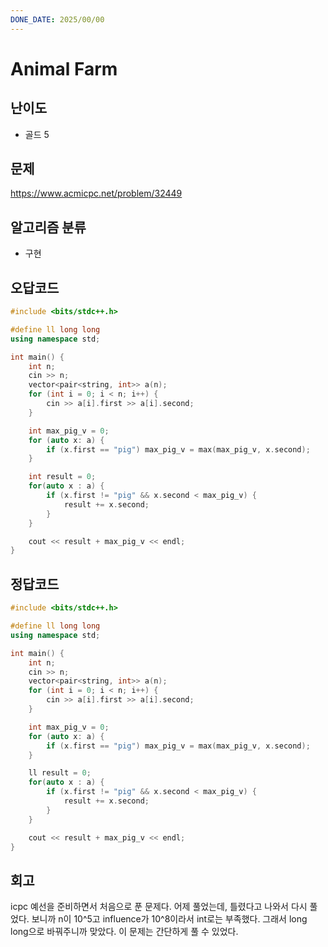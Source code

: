 ```yaml
---
DONE_DATE: 2025/00/00
---
```


# Animal Farm

## 난이도

- 골드 5

## 문제

https://www.acmicpc.net/problem/32449

## 알고리즘 분류

- 구현

## 오답코드

```c++
#include <bits/stdc++.h>

#define ll long long
using namespace std;

int main() {
    int n;
    cin >> n;
    vector<pair<string, int>> a(n);
    for (int i = 0; i < n; i++) {
        cin >> a[i].first >> a[i].second;
    }

    int max_pig_v = 0;
    for (auto x: a) {
        if (x.first == "pig") max_pig_v = max(max_pig_v, x.second);
    }

    int result = 0;
    for(auto x : a) {
        if (x.first != "pig" && x.second < max_pig_v) {
            result += x.second;
        }
    }

    cout << result + max_pig_v << endl;
}
```

## 정답코드

```c++
#include <bits/stdc++.h>

#define ll long long
using namespace std;

int main() {
    int n;
    cin >> n;
    vector<pair<string, int>> a(n);
    for (int i = 0; i < n; i++) {
        cin >> a[i].first >> a[i].second;
    }

    int max_pig_v = 0;
    for (auto x: a) {
        if (x.first == "pig") max_pig_v = max(max_pig_v, x.second);
    }

    ll result = 0;
    for(auto x : a) {
        if (x.first != "pig" && x.second < max_pig_v) {
            result += x.second;
        }
    }

    cout << result + max_pig_v << endl;
}

```

## 회고

icpc 예선을 준비하면서 처음으로 푼 문제다. 어제 풀었는데,
틀렸다고 나와서 다시 풀었다.
보니까 n이 10^5고 influence가 10^8이라서 int로는 부족했다.
그래서 long long으로 바꿔주니까 맞았다. 이 문제는 간단하게 풀 수 있었다.



